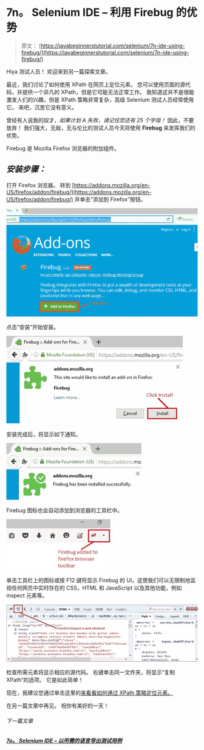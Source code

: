 # 7n。 Selenium IDE – 利用 Firebug 的优势

> 原文： [https://javabeginnerstutorial.com/selenium/7n-ide-using-firebug/](https://javabeginnerstutorial.com/selenium/7n-ide-using-firebug/)

Hiya 测试人员！ 欢迎来到另一篇探索文章。

最近，我们讨论了如何使用 XPath 在网页上定位元素。 您可以使用页面的源代码，并提供一个非凡的 XPath，但是它可能无法正常工作。 我知道这并不是很能激发人们的兴趣，但是 XPath 策略非常复杂，高级 Selenium 测试人员经常使用它。 来吧，沉思它没有意义。

曾经有人说我的奴才，*如果计划 A 失败，请记住您还有 25 个字母！* 因此，不要放弃！ 我们强大，无敌，无与伦比的测试人员今天将使用 **Firebug** 来发挥我们的优势。

Firebug 是 Mozilla Firefox 浏览器的附加组件。

## *安装步骤：*

打开 Firefox 浏览器。 转到 [https://addons.mozilla.org/en-US/firefox/addon/firebug/](https://addons.mozilla.org/en-US/firefox/addon/firebug/) 并单击“添加到 Firefox”按钮。

![Firebug addon](img/d3b620ff10d5f4a1356f6bbe63f8c54d.png)

点击“安装”开始安装。

![Firebug install](img/c4f2fbf7366b6b3e3a0569fba9d0008a.png)

安装完成后，将显示如下通知。

![Firebug installation success](img/2e77a52e5586f92a28bf70b4011ce29f.png)    

Firebug 图标也会自动添加到浏览器的工具栏中。

![Firebug toolbar icon](img/79d7b7225ed61673720bbfaa5b4c40f5.png)

单击工具栏上的图标或按 F12 键将显示 Firebug 的 UI，这使我们可以无限制地监视任何网页中实时存在的 CSS，HTML 和 JavaScript 以及其他功能，例如 inspect 元素等。

![Firebug GUI](img/7805f054cefe7be5f11828963f048a8a.png)

检查所需元素将显示相应的源代码。 右键单击同一文件夹，将显示“复制 XPath”的选项。 它是如此简单！

现在，我建议您通过单击这里的[来看看如何通过 XPath 策略定位元素。](https://javabeginnerstutorial.com/selenium/7l-ide-locating-elements-contd/)

在另一篇文章中再见。 祝你有美好的一天！

###### 下一篇文章

##### [7o。 Selenium IDE – 以所需的语言导出测试用例](https://javabeginnerstutorial.com/selenium/7o-ide-export-testcase/ "7o. Selenium IDE – Export test cases in desired language")
